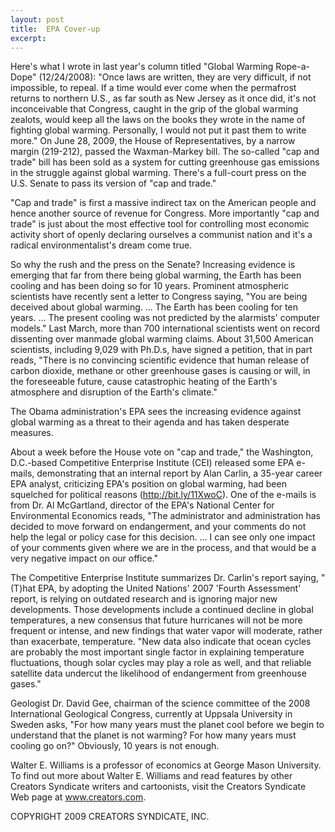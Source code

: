 ```yaml
---
layout: post
title:  EPA Cover-up
excerpt:
---
```


Here's what I wrote in last year's column titled "Global Warming Rope-a-Dope" (12/24/2008): "Once laws are written, they are very difficult, if not impossible, to repeal. If a time would ever come when the permafrost returns to northern U.S., as far south as New Jersey as it once did, it's not inconceivable that Congress, caught in the grip of the global warming zealots, would keep all the laws on the books they wrote in the name of fighting global warming. Personally, I would not put it past them to write more." On June 28, 2009, the House of Representatives, by a narrow margin (219-212), passed the Waxman-Markey bill. The so-called "cap and trade" bill has been sold as a system for cutting greenhouse gas emissions in the struggle against global warming. There's a full-court press on the U.S. Senate to pass its version of "cap and trade."

"Cap and trade" is first a massive indirect tax on the American people and hence another source of revenue for Congress. More importantly "cap and trade" is just about the most effective tool for controlling most economic activity short of openly declaring ourselves a communist nation and it's a radical environmentalist's dream come true.

So why the rush and the press on the Senate? Increasing evidence is emerging that far from there being global warming, the Earth has been cooling and has been doing so for 10 years. Prominent atmospheric scientists have recently sent a letter to Congress saying, "You are being deceived about global warming. ... The Earth has been cooling for ten years. ... The present cooling was not predicted by the alarmists' computer models." Last March, more than 700 international scientists went on record dissenting over manmade global warming claims. About 31,500 American scientists, including 9,029 with Ph.D.s, have signed a petition, that in part reads, "There is no convincing scientific evidence that human release of carbon dioxide, methane or other greenhouse gases is causing or will, in the foreseeable future, cause catastrophic heating of the Earth's atmosphere and disruption of the Earth's climate."

The Obama administration's EPA sees the increasing evidence against global warming as a threat to their agenda and has taken desperate measures.

 About a week before the House vote on "cap and trade," the Washington, D.C.-based Competitive Enterprise Institute (CEI) released some EPA e-mails, demonstrating that an internal report by Alan Carlin, a 35-year career EPA analyst, criticizing EPA's position on global warming, had been squelched for political reasons (http://bit.ly/11XwoC). One of the e-mails is from Dr. Al McGartland, director of the EPA's National Center for Environmental Economics reads, "The administrator and administration has decided to move forward on endangerment, and your comments do not help the legal or policy case for this decision. ... I can see only one impact of your comments given where we are in the process, and that would be a very negative impact on our office."

The Competitive Enterprise Institute summarizes Dr. Carlin's report saying, "(T)hat EPA, by adopting the United Nations' 2007 'Fourth Assessment' report, is relying on outdated research and is ignoring major new developments. Those developments include a continued decline in global temperatures, a new consensus that future hurricanes will not be more frequent or intense, and new findings that water vapor will moderate, rather than exacerbate, temperature. "New data also indicate that ocean cycles are probably the most important single factor in explaining temperature fluctuations, though solar cycles may play a role as well, and that reliable satellite data undercut the likelihood of endangerment from greenhouse gases."

Geologist Dr. David Gee, chairman of the science committee of the 2008 International Geological Congress, currently at Uppsala University in Sweden asks, "For how many years must the planet cool before we begin to understand that the planet is not warming? For how many years must cooling go on?" Obviously, 10 years is not enough.

Walter E. Williams is a professor of economics at George Mason University. To find out more about Walter E. Williams and read features by other Creators Syndicate writers and cartoonists, visit the Creators Syndicate Web page at www.creators.com.

COPYRIGHT 2009 CREATORS SYNDICATE, INC.

